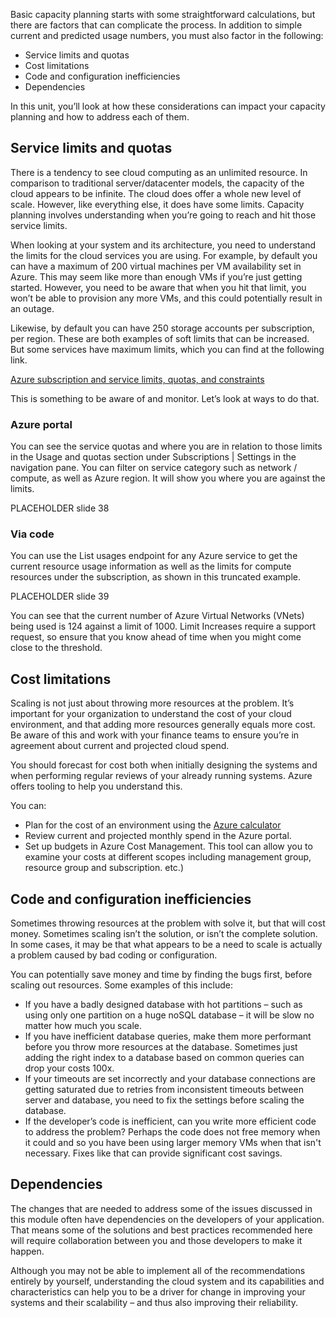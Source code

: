 Basic capacity planning starts with some straightforward calculations, but
there are factors that can complicate the process. In addition to simple
current and predicted usage numbers, you must also factor in the following:

-   Service limits and quotas
-   Cost limitations
-   Code and configuration inefficiencies
-   Dependencies

In this unit, you’ll look at how these considerations can impact your
capacity planning and how to address each of them.

## Service limits and quotas

There is a tendency to see cloud computing as an unlimited resource. In
comparison to traditional server/datacenter models, the capacity of the
cloud appears to be infinite. The cloud does offer a whole new level of
scale. However, like everything else, it does have some limits. Capacity
planning involves understanding when you’re going to reach and hit those
service limits.

When looking at your system and its architecture, you need to understand
the limits for the cloud services you are using. For example, by default
you can have a maximum of 200 virtual machines per VM availability set in
Azure. This may seem like more than enough VMs if you’re just getting
started. However, you need to be aware that when you hit that limit, you
won’t be able to provision any more VMs, and this could potentially result
in an outage.

Likewise, by default you can have 250 storage accounts per subscription,
per region. These are both examples of soft limits that can be increased.
But some services have maximum limits, which you can find at the following
link.

[Azure subscription and service limits, quotas, and constraints](https://docs.microsoft.com/azure/azure-resource-manager/management/azure-subscription-service-limits?WT.mc_id=msignitethetour2019-slides-ops50)

This is something to be aware of and monitor. Let’s look at ways to do
that.

### Azure portal

You can see the service quotas and where you are in relation to those
limits in the Usage and quotas section under Subscriptions \| Settings in
the navigation pane. You can filter on service category such as network /
compute, as well as Azure region. It will show you where you are against
the limits.

PLACEHOLDER slide 38

### Via code

You can use the List usages endpoint for any Azure service to get the
current resource usage information as well as the limits for compute
resources under the subscription, as shown in this truncated example.

PLACEHOLDER slide 39

You can see that the current number of Azure Virtual Networks (VNets) being
used is 124 against a limit of 1000. Limit Increases require a support
request, so ensure that you know ahead of time when you might come close to
the threshold.

## Cost limitations

Scaling is not just about throwing more resources at the problem. It’s
important for your organization to understand the cost of your cloud
environment, and that adding more resources generally equals more cost. Be
aware of this and work with your finance teams to ensure you’re in
agreement about current and projected cloud spend.

You should forecast for cost both when initially designing the systems and
when performing regular reviews of your already running systems. Azure
offers tooling to help you understand this.

You can:

-   Plan for the cost of an environment using the
    [Azure calculator](https://azure.microsoft.com/pricing/calculator/)
-   Review current and projected monthly spend in the Azure portal.
-   Set up budgets in Azure Cost Management. This tool can allow you to
    examine your costs at different scopes including management group,
    resource group and subscription. etc.)

## Code and configuration inefficiencies

Sometimes throwing resources at the problem with solve it, but that will
cost money. Sometimes scaling isn’t the solution, or isn’t the complete
solution. In some cases, it may be that what appears to be a need to scale
is actually a problem caused by bad coding or configuration.

You can potentially save money and time by finding the bugs first, before
scaling out resources. Some examples of this include:

-   If you have a badly designed database with hot partitions – such as
    using only one partition on a huge noSQL database – it will be slow no
    matter how much you scale.
-   If you have inefficient database queries, make them more performant
    before you throw more resources at the database. Sometimes just adding
    the right index to a database based on common queries can drop your
    costs 100x.
-   If your timeouts are set incorrectly and your database connections are
    getting saturated due to retries from inconsistent timeouts between
    server and database, you need to fix the settings before scaling the
    database.
-   If the developer’s code is inefficient, can you write more efficient
    code to address the problem? Perhaps the code does not free memory when
    it could and so you have been using larger memory VMs when that isn't
    necessary. Fixes like that can provide significant cost savings.

## Dependencies

The changes that are needed to address some of the issues discussed in this
module often have dependencies on the developers of your application. That
means some of the solutions and best practices recommended here will
require collaboration between you and those developers to make it happen.

Although you may not be able to implement all of the recommendations
entirely by yourself, understanding the cloud system and its capabilities
and characteristics can help you to be a driver for change in improving
your systems and their scalability – and thus also improving their
reliability.
